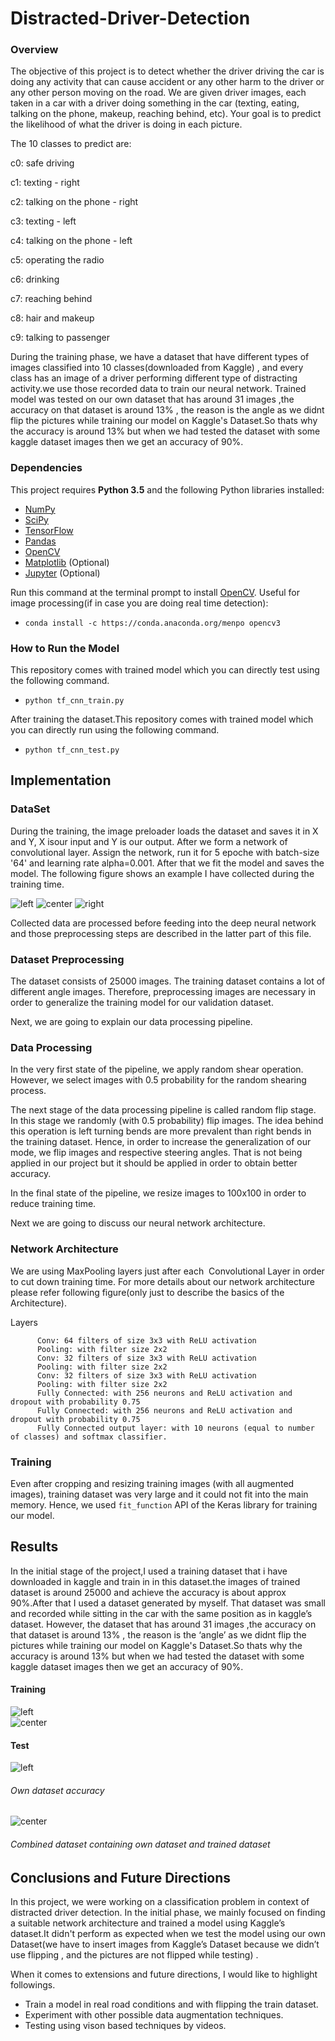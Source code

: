 

# Distracted-Driver-Detection


### Overview


The objective of this project is to detect
whether the driver driving the car is doing any activity that can cause
accident or any other harm to the driver or any other person moving on the
road. We are given driver images, each taken in a car with a
driver doing something in the car (texting, eating, talking on the phone,
makeup, reaching behind, etc). Your goal is to predict the
likelihood of what the driver is doing in each picture. 


The 10 classes to
predict are:


c0: safe driving


c1: texting - right


c2: talking on the phone -
right


c3: texting - left


c4: talking on the phone - left


c5: operating the radio


c6: drinking


c7: reaching behind


c8: hair and makeup


c9: talking to passenger



During the training phase, we have a dataset that have different
types of images classified into 10 classes(downloaded from Kaggle) , and every
class has an image of a driver performing different type of distracting
activity.we use those recorded data to train our neural network. Trained model
was tested on our own dataset that has around 31 images ,the accuracy on that
dataset is around 13% , the reason is the angle as we didnt flip the pictures
while training our model on Kaggle's Dataset.So thats why the accuracy is around 
13% but when we had tested the dataset with some kaggle dataset images then we get 
an accuracy of 90%.



### Dependencies


This project requires **Python 3.5** and the following
Python libraries installed:

- [NumPy](http://www.numpy.org/)
- [SciPy](https://www.scipy.org/)
- [TensorFlow](http://tensorflow.org)
- [Pandas](http://pandas.pydata.org/)
- [OpenCV](http://opencv.org/)
- [Matplotlib](http://matplotlib.org/) (Optional)
- [Jupyter](http://jupyter.org/) (Optional)


Run this command at the terminal prompt to install
[OpenCV](http://opencv.org/). Useful for image processing(if in case you are
doing real time detection):


- `conda install -c https://conda.anaconda.org/menpo
opencv3`


### How to Run the Model


This repository comes with trained model which you can
directly test using the following command.


- `python tf_cnn_train.py`


After training the dataset.This repository comes with
trained model which you can directly run using the following command.


- `python tf_cnn_test.py`


## Implementation


### DataSet


During the training, the image preloader loads the dataset
and saves it in X and Y, X isour input and Y is our output. After we form a
network of convolutional layer. Assign the network, run it for 5 epoche with
batch-size '64' and learning rate alpha=0.001. After that we fit the model and
saves the model. The following figure shows an example I have collected during
the training time.


![left](./img_115.jpg) 
![center](./img_139.jpg) 
![right](./img_102090.jpg)


Collected data are processed before feeding into the deep
neural network and those preprocessing steps are described in the latter part
of this file. 


### Dataset Preprocessing


The dataset consists of 25000 images. The training dataset contains
a lot of different angle images. Therefore, preprocessing images are
necessary in order to generalize the training model for our validation
dataset.


Next, we are going to explain our data processing pipeline.


### Data Processing 

In the very first state of the pipeline, we apply random
shear operation. However, we select images with 0.5 probability for the random
shearing process. 


The next stage of the data processing pipeline is called
random flip stage. In this stage we randomly (with 0.5 probability) flip
images. The idea behind this operation is left turning bends are more prevalent
than right bends in the training dataset. Hence, in order to increase the
generalization of our mode, we flip images and respective steering angles. That
is not being applied in our project but it should be applied in order to obtain
better accuracy.


In the final state of the pipeline, we resize images to
100x100 in order to reduce training time. 


Next we are going to discuss our neural network
architecture.


### Network Architecture 


We are using MaxPooling layers just after each  Convolutional Layer in order to cut down
training time. For more details about our network architecture please refer
following figure(only just to describe the basics of the Architecture).


Layers

          Conv: 64 filters of size 3x3 with ReLU activation
          Pooling: with filter size 2x2
          Conv: 32 filters of size 3x3 with ReLU activation
          Pooling: with filter size 2x2
          Conv: 32 filters of size 3x3 with ReLU activation
          Pooling: with filter size 2x2
          Fully Connected: with 256 neurons and ReLU activation and dropout with probability 0.75
          Fully Connected: with 256 neurons and ReLU activation and dropout with probability 0.75
          Fully Connected output layer: with 10 neurons (equal to number of classes) and softmax classifier.




### Training


Even after cropping and resizing training images (with all
augmented images), training dataset was very large and it could not fit into
the main memory. Hence, we used `fit_function` API of the Keras library for
training our model.


## Results


In the initial stage of the project,I used a training dataset that i have 
downloaded in kaggle and train in in this dataset.the images of trained dataset
is around 25000 and achieve the accuracy is about approx 90%.After that I used 
a dataset generated by myself. That dataset was small and recorded while sitting 
in the car with the same position as in kaggle’s dataset. However, the dataset that
has around 31 images ,the accuracy on that dataset is around 13% , the reason
is the ‘angle’ as we didnt flip the pictures while training our model on Kaggle's
Dataset.So thats why the accuracy is around 13% but when we had tested the dataset
with some kaggle dataset images then we get an accuracy of 90%.


#### Training



![left](./train.PNG)  
![center](./train1.PNG) 

#### Test



![left](./test.PNG) 
###### Own dataset accuracy 

![center](./test1.PNG) 
###### Combined dataset containing  own dataset and trained dataset

## Conclusions and Future Directions


In this project, we were working on a classification problem
in context of distracted driver detection. In the initial phase, we mainly
focused on finding a suitable network architecture and trained a model using
Kaggle’s dataset.It didn't perform as expected when we test the model using our
own Dataset(we have to insert images from Kaggle’s Dataset because we didn’t
use flipping , and the pictures are not flipped while testing) . 

When it comes to extensions and future directions, I would
like to highlight followings.


* Train a model in real road conditions and with flipping
the train dataset.
* Experiment with other possible data augmentation
techniques.
* Testing using vison based techniques by videos.
